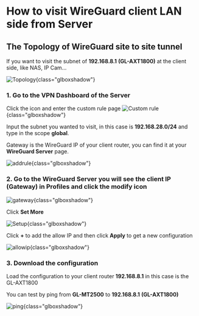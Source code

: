 # How to visit WireGuard client LAN side from Server

## The Topology of WireGuard site to site tunnel

If you want to visit the subnet of **192.168.8.1** **(GL-AXT1800)** at the client side, like NAS, IP Cam...

![Topology](https://static.gl-inet.com/docs/en/4/tutorials/wiregaurd_server_access_client_lan_side/Topology.jpg){class="glboxshadow"}


### 1. Go to the VPN Dashboard of the Server

Click the icon and enter the custom rule page
![Custom rule](https://static.gl-inet.com/docs/en/4/tutorials/wiregaurd_server_access_client_lan_side/Custom%20rule.jpg){class="glboxshadow"}

Input the subnet you wanted to visit, in this case is **192.168.28.0/24** and type in the scope **global**.

Gateway is the WireGuard IP of your client router, you can find it at your **WireGuard Server** page.

![addrule](https://static.gl-inet.com/docs/en/4/tutorials/wiregaurd_server_access_client_lan_side/addrule.jpg){class="glboxshadow"}

### 2. Go to the **WireGuard Server** you will see the client IP (Gateway) in **Profiles** and click the modify icon

![gateway](https://static.gl-inet.com/docs/en/4/tutorials/wiregaurd_server_access_client_lan_side/gateway.jpg){class="glboxshadow"}

Click **Set More**

![Setup](https://static.gl-inet.com/docs/en/4/tutorials/wiregaurd_server_access_client_lan_side/setup.jpg){class="glboxshadow"}

Click **+** to add the allow IP and then click **Apply** to get a new configuration

![allowip](https://static.gl-inet.com/docs/en/4/tutorials/wiregaurd_server_access_client_lan_side/allowip.jpg){class="glboxshadow"}

### 3. Download the configuration 

Load the configuration to your client router **192.168.8.1** in this case is the GL-AXT1800

You can test by ping from **GL-MT2500** to **192.168.8.1** **(GL-AXT1800)**

![ping](https://static.gl-inet.com/docs/en/4/tutorials/wiregaurd_server_access_client_lan_side/ping.jpg){class="glboxshadow"}
